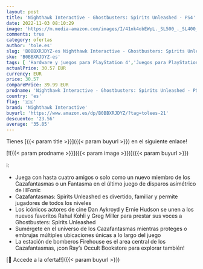```yaml
---
layout: post
title: 'Nighthawk Interactive - Ghostbusters: Spirits Unleashed - PS4'
date: 2022-11-03 08:10:29
image: 'https://m.media-amazon.com/images/I/41nk4obEWpL._SL500_._SL400_.jpg'
comments: true
category: ofertas
author: 'tole.es'
slug: 'B0BBXRJDYZ-es Nighthawk Interactive - Ghostbusters: Spirits Unleashed - PS4'
sku: 'B0BBXRJDYZ-es'
tags: [ 'Hardware y juegos para PlayStation 4','Juegos para PlayStation 4','Videojuegos','nighthawk interactive','ps4','🇪🇸', ]
actualPrice: 30.57 EUR
currency: EUR
price: 30.57
comparePrice: 39.99 EUR
prodname: 'Nighthawk Interactive - Ghostbusters: Spirits Unleashed - PS4'
country: 'es'
flag: '🇪🇸'
brand: 'Nighthawk Interactive'
buyurl: 'https://www.amazon.es/dp/B0BBXRJDYZ/?tag=tolees-21'
descuento: '23.56'
average: '35.85'
---
```


Tienes [{{< param title >}}]({{< param buyurl >}}) en el siguiente enlace!

[![{{< param prodname >}}]({{< param image >}})]({{< param buyurl >}})

ℹ️:

- Juega con hasta cuatro amigos o solo como un nuevo miembro de los Cazafantasmas o un Fantasma en el último juego de disparos asimétrico de IllFonic
- Cazafantasmas: Spirits Unleashed es divertido, familiar y permite jugadores de todos los niveles
- Los icónicos actores de cine Dan Aykroyd y Ernie Hudson se unen a los nuevos favoritos Rahul Kohli y Greg Miller para prestar sus voces a Ghostbusters: Spirits Unleashed
- Sumérgete en el universo de los Cazafantasmas mientras proteges o embrujas múltiples ubicaciones únicas a lo largo del juego
- La estación de bomberos Firehouse es el area central de los Cazafantasmas, ¡con Ray’s Occult Bookstore para explorar también!

[🛒 Accede a la oferta!!]({{< param buyurl >}})
